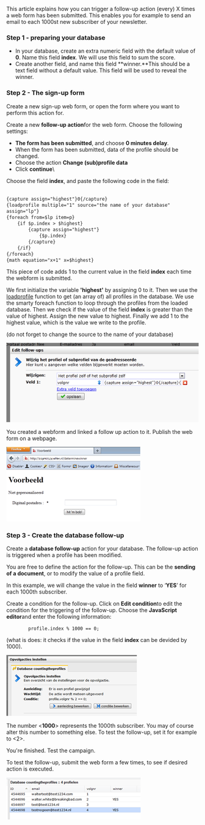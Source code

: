 This article explains how you can trigger a follow-up action (every) X
times a web form has been submitted. This enables you for example to
send an email to each 1000st new subscriber of your newsletter.

### Step 1 - preparing your database

-   In your database, create an extra numeric field with the default
    value of **0**. Name this field **index**. We will use this field to
    sum the score.
-   Create another field, and name this field **winner.**This should be
    a text field without a default value. This field will be used to
    reveal the winner.

### Step 2 - The sign-up form

Create a new sign-up web form, or open the form where you want to
perform this action for.

Create a new **follow-up action**for the web form. Choose the following
settings:

-   **The form has been submitted**, and choose **0 minutes delay**.
-   When the form has been submitted, data of the profile should be
    changed.
-   Choose the action **Change (sub)profile data**
-   Click **continue**\

Choose the field **index**, and paste the following code in the field:

~~~~ {.language-php}

{capture assign="highest"}0{/capture}
{loadprofile multiple="1" source="the name of your database" assign="lp"}
{foreach from=$lp item=p}
    {if $p.index > $highest}
        {capture assign="highest"}
            {$p.index}
        {/capture}
    {/if}
{/foreach}
{math equation="x+1" x=$highest}
~~~~

This piece of code adds 1 to the current value in the field **index**
each time the webform is submitted.

We first initialize the variable **'highest'** by assigning 0 to it.
Then we use the
[loadprofile](./loadprofile-and-loadsubprofile.en.md)
function to get (an array of) all profiles in the database. We use the
smarty foreach function to loop through the profiles from the loaded
database. Then we check if the value of the field **index** is greater
than the value of highest. Assign the new value to highest. Finally we
add 1 to the highest value, which is the value we write to the profile.

(do not forget to change the source to the name of your database)

![](images/followupcode.png)

You created a webform and linked a follow up action to it. Publish the
web form on a webpage.

![](images/website.png)

### Step 3 - Create the database follow-up

Create a **database follow-up** action for your database. The follow-up
action is triggered when a profile has been modified.

You are free to define the action for the follow-up. This can be the
**sending of a document**, or to modify the value of a profile field.

In this example, we will change the value in the field **winner** to
‘**YES**’ for each 1000th subscriber.

Create a condition for the follow-up. Click on **Edit condition**to edit
the condition for the triggering of the follow-up. Choose the
**JavaScript editor**and enter the following information:

            profile.index % 1000 == 0;
        

(what is does: it checks if the value in the field **index** can be
devided by 1000).

![](images/profilevolgnummer.png)

The number \<**1000**\> represents the 1000th subscriber. You may of
course alter this number to something else. To test the follow-up, set
it for example to \<2\>.

You're finished. Test the campaign.

To test the follow-up, submit the web form a few times, to see if
desired action is executed.

![](images/databaseview.png)
